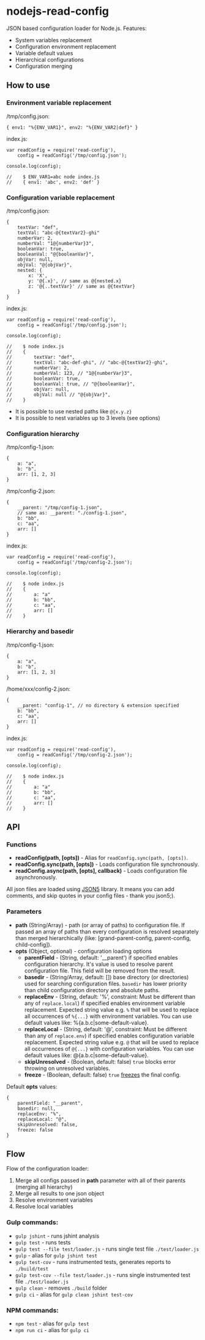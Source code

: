 # nodejs-read-config

JSON based configuration loader for Node.js.
Features:

- System variables replacement
- Configuration environment replacement
- Variable default values
- Hierarchical configurations
- Configuration merging

## How to use

### Environment variable replacement

/tmp/config.json:
```
{ env1: "%{ENV_VAR1}", env2: "%{ENV_VAR2|def}" }
```
index.js:
```
var readConfig = require('read-config'),
    config = readConfig('/tmp/config.json');

console.log(config);

//    $ ENV_VAR1=abc node index.js
//    { env1: 'abc', env2: 'def' }
```

### Configuration variable replacement

/tmp/config.json:
```
{
    textVar: "def",
    textVal: "abc-@{textVar2}-ghi"
    numberVar: 2,
    numberVal: "1@{numberVar}3",
    booleanVar: true,
    booleanVal: "@{booleanVar}",
    objVar: null,
    objVal: "@{objVar}",
	nested: {
		x: 'X',
		y: '@{.x}', // same as @{nested.x}
		z: '@{..textVar}' // same as @{textVar}
	}
}
```
index.js:
```
var readConfig = require('read-config'),
    config = readConfig('/tmp/config.json');

console.log(config);

//    $ node index.js
//    {
//        textVar: "def",
//        textVal: "abc-def-ghi", // "abc-@{textVar2}-ghi",
//        numberVar: 2,
//        numberVal: 123, // "1@{numberVar}3",
//        booleanVar: true,
//        booleanVal: true, // "@{booleanVar}",
//        objVar: null,
//        objVal: null // "@{objVar}",
//    }
```

- It is possible to use nested paths like `@{x.y.z}`
- It is possible to nest variables up to 3 levels (see options)

### Configuration hierarchy

/tmp/config-1.json:
```
{
    a: "a",
    b: "b",
    arr: [1, 2, 3]
}
```
/tmp/config-2.json:
```
{
    __parent: "/tmp/config-1.json",
    // same as: __parent: "./config-1.json",
    b: "bb",
    c: "aa",
    arr: []
}
```
index.js:
```
var readConfig = require('read-config'),
    config = readConfig('/tmp/config-2.json');

console.log(config);

//    $ node index.js
//    {
//        a: "a"
//        b: "bb",
//        c: "aa",
//        arr: []
//    }

```

### Hierarchy and basedir

/tmp/config-1.json:
```
{
    a: "a",
    b: "b",
    arr: [1, 2, 3]
}
```
/home/xxx/config-2.json:
```
{
    __parent: "config-1", // no directory & extension specified
    b: "bb",
    c: "aa",
    arr: []
}
```
index.js:
```
var readConfig = require('read-config'),
    config = readConfig('/tmp/config-2.json');

console.log(config);

//    $ node index.js
//    {
//        a: "a"
//        b: "bb",
//        c: "aa",
//        arr: []
//    }
```


## API

### Functions

- **readConfig(path, [opts])** - Alias for `readConfig.sync(path, [opts])`.
- **readConfig.sync(path, [opts])** - Loads configuration file synchronously.
- **readConfig.async(path, [opts], callback)** - Loads configuration file asynchronously.

All json files are loaded using [JSON5](https://www.npmjs.com/package/json5) library. It means you can add comments, and skip quotes in your config files - thank you json5;).

### Parameters

- **path** (String/Array) - path (or array of paths) to configuration file. If passed an array of paths than every configuration is resolved separately than merged hierarchically (like: [grand-parent-config, parent-config, child-config]).
- **opts** (Object, optional) - configuration loading options
    - **parentField** - (String, default: '__parent') if specified enables configuration hierarchy. It's value is used to resolve parent configuration file. This field will be removed from the result.
    - **basedir** - (String/Array, default: []) base directory (or directories) used for searching configuration files. `basedir` has lower priority than child configuration directory and absolute paths.
    - **replaceEnv** - (String, default: '%', constraint: Must be different than any of `replace.local`) if specified enables environment variable replacement. Expected string value e.g. `%` that will be used to replace all occurrences of `%{...}` with environment variables. You can use default values like: %{a.b.c|some-default-value}.
    - **replaceLocal** - (String, default: '@', constraint: Must be different than any of `replace.env`) if specified enables configuration variable replacement. Expected string value e.g. `@` that will be used to replace all occurrences of `@{...}` with configuration variables. You can use default values like: @{a.b.c|some-default-value}.
    - **skipUnresolved** - (Boolean, default: false) `true` blocks error throwing on unresolved variables.
    - **freeze** - (Boolean, default: false) `true` [freezes](https://developer.mozilla.org/en-US/docs/Web/JavaScript/Reference/Global_Objects/Object/freeze) the final config.

Default **opts** values:
```
{
    parentField: "__parent",
    basedir: null,
    replaceEnv: "%",
    replaceLocal: "@",
    skipUnresolved: false,
    freeze: false
}
```

## Flow

Flow of the configuration loader:

1. Merge all configs passed in **path** parameter with all of their parents (merging all hierarchy)
2. Merge all results to one json object
3. Resolve environment variables
4. Resolve local variables

### Gulp commands:

- `gulp jshint` - runs jshint analysis
- `gulp test` - runs tests
- `gulp test --file test/loader.js` - runs single test file `./test/loader.js`
- `gulp` - alias for `gulp jshint test`
- `gulp test-cov` - runs instrumented tests, generates reports to `./build/test`
- `gulp test-cov --file test/loader.js` - runs single instrumented test file `./test/loader.js`
- `gulp clean` - removes `./build` folder
- `gulp ci` - alias for `gulp clean jshint test-cov`

### NPM commands:

- `npm test` - alias for `gulp test`
- `npm run ci` - alias for `gulp ci`
